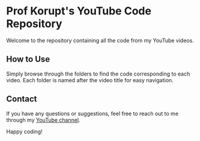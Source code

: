 # Prof Korupt's YouTube Code Repository

Welcome to the repository containing all the code from my YouTube videos.

## How to Use

Simply browse through the folders to find the code corresponding to each video. Each folder is named after the video title for easy navigation.

## Contact

If you have any questions or suggestions, feel free to reach out to me through my [YouTube channel](https://www.youtube.com/@profkorupt).

Happy coding!